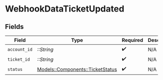 # WebhookDataTicketUpdated


## Fields

| Field                                                                   | Type                                                                    | Required                                                                | Description                                                             |
| ----------------------------------------------------------------------- | ----------------------------------------------------------------------- | ----------------------------------------------------------------------- | ----------------------------------------------------------------------- |
| `account_id`                                                            | *::String*                                                              | :heavy_check_mark:                                                      | N/A                                                                     |
| `ticket_id`                                                             | *::String*                                                              | :heavy_check_mark:                                                      | N/A                                                                     |
| `status`                                                                | [Models::Components::TicketStatus](../../models/shared/ticketstatus.md) | :heavy_check_mark:                                                      | N/A                                                                     |